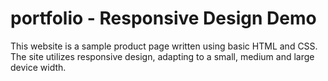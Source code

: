 # portfolio - Responsive Design Demo
This website is a sample product page written using basic HTML and CSS.
The site utilizes responsive design, adapting to a small, medium and large device width.
